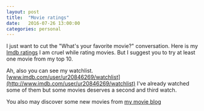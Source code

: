 ```yaml
---
layout: post
title:  "Movie ratings"
date:   2016-07-26 13:00:00
categories: personal
---
```


I just want to cut the "What's your favorite movie?" conversation. Here is my [Imdb ratings](http://www.imdb.com/user/ur20846269/ratings?start=1&view=detail&sort=release_date_us:asc&defaults=1&scb=0.03685502278286523)
I am cruel while rating movies. But I suggest you to try at least one movie from my top 10.


Ah, also you can see my watchlist. [www.imdb.com/user/ur20846269/watchlist](http://www.imdb.com/user/ur20846269/watchlist)
I've already watched some of them but some movies deserves a second and third watch. 

You also may discover some new movies from [my movie blog](http://my-shots.tumblr.com/)
